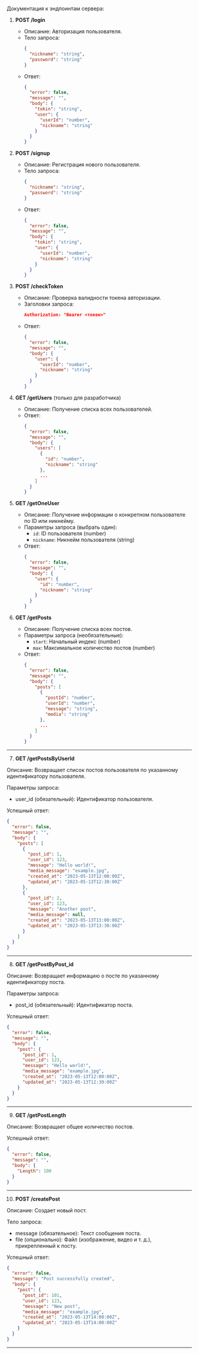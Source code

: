 Документация к эндпоинтам сервера:

1. **POST /login**
   - Описание: Авторизация пользователя.
   - Тело запроса:
     ```json
     {
       "nickname": "string",
       "password": "string"
     }
     ```
   - Ответ:
     ```json
     {
       "error": false,
       "message": "",
       "body": {
         "tokin": "string",
         "user": {
           "userId": "number",
           "nickname": "string"
         }
       }
     }
     ```

2. **POST /signup**
   - Описание: Регистрация нового пользователя.
   - Тело запроса:
     ```json
     {
       "nickname": "string",
       "password": "string"
     }
     ```
   - Ответ:
     ```json
     {
       "error": false,
       "message": "",
       "body": {
         "tokin": "string",
         "user": {
           "userId": "number",
           "nickname": "string"
         }
       }
     }
     ```

3. **POST /checkToken**
   - Описание: Проверка валидности токена авторизации.
   - Заголовки запроса:
     ```json
     Authorization: "Bearer <токен>"
     ```
   - Ответ:
     ```json
     {
       "error": false,
       "message": "",
       "body": {
         "user": {
           "userId": "number",
           "nickname": "string"
         }
       }
     }
     ```

4. **GET /getUsers** (только для разработчика)
   - Описание: Получение списка всех пользователей.
   - Ответ:
     ```json
     {
       "error": false,
       "message": "",
       "body": {
         "users": [
           {
             "id": "number",
             "nickname": "string"
           },
           ...
         ]
       }
     }
     ```

5. **GET /getOneUser**
   - Описание: Получение информации о конкретном пользователе по ID или никнейму.
   - Параметры запроса (выбрать один):
     - `id`: ID пользователя (number)
     - `nickname`: Никнейм пользователя (string)
   - Ответ:
     ```json
     {
       "error": false,
       "message": "",
       "body": {
         "user": {
           "id": "number",
           "nickname": "string"
         }
       }
     }
     ```

6. **GET /getPosts**
   - Описание: Получение списка всех постов.
   - Параметры запроса (необязательные):
     - `start`: Начальный индекс (number)
     - `max`: Максимальное количество постов (number)
   - Ответ:
     ```json
     {
       "error": false,
       "message": "",
       "body": {
         "posts": [
           {
             "postId": "number",
             "userId": "number",
             "message": "string",
             "media": "string"
           },
           ...
         ]
       }
     }
     ```

---

7. **GET /getPostsByUserId**

Описание: Возвращает список постов пользователя по указанному идентификатору пользователя.

Параметры запроса:
- user_id (обязательный): Идентификатор пользователя.

Успешный ответ:
```json
{
  "error": false,
  "message": "",
  "body": {
    "posts": [
      {
        "post_id": 1,
        "user_id": 123,
        "message": "Hello world!",
        "media_message": "example.jpg",
        "created_at": "2023-05-13T12:00:00Z",
        "updated_at": "2023-05-13T12:30:00Z"
      },
      {
        "post_id": 2,
        "user_id": 123,
        "message": "Another post",
        "media_message": null,
        "created_at": "2023-05-13T13:00:00Z",
        "updated_at": "2023-05-13T13:30:00Z"
      }
    ]
  }
}
```

---

8. **GET /getPostByPost_id**

Описание: Возвращает информацию о посте по указанному идентификатору поста.

Параметры запроса:
- post_id (обязательный): Идентификатор поста.

Успешный ответ:
```json
{
  "error": false,
  "message": "",
  "body": {
    "post": {
      "post_id": 1,
      "user_id": 123,
      "message": "Hello world!",
      "media_message": "example.jpg",
      "created_at": "2023-05-13T12:00:00Z",
      "updated_at": "2023-05-13T12:30:00Z"
    }
  }
}
```

---

9. **GET /getPostLength**

Описание: Возвращает общее количество постов.

Успешный ответ:
```json
{
  "error": false,
  "message": "",
  "body": {
    "Length": 100
  }
}
```

---

10. **POST /createPost**

Описание: Создает новый пост.

Тело запроса:
- message (обязательное): Текст сообщения поста.
- file (опционально): Файл (изображение, видео и т. д.), прикрепленный к посту.

Успешный ответ:
```json
{
  "error": false,
  "message": "Post successfully created",
  "body": {
    "post": {
      "post_id": 101,
      "user_id": 123,
      "message": "New post",
      "media_message": "example.jpg",
      "created_at": "2023-05-13T14:00:00Z",
      "updated_at": "2023-05-13T14:00:00Z"
    }
  }
}
```

---
